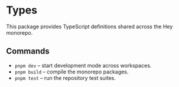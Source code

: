 # Types

This package provides TypeScript definitions shared across the Hey monorepo.

## Commands

- `pnpm dev` – start development mode across workspaces.
- `pnpm build` – compile the monorepo packages.
- `pnpm test` – run the repository test suites.
